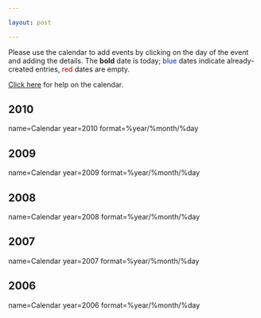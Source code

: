```yaml
---

layout: post

---
```


Please use the calendar to add events by clicking on the day of the event and adding the details. The **bold** date is today; <font color="#002bb8">blue</font> dates indicate already-created entries, <font color="#ba0000">red</font> dates are empty.

[Click here](Help:Calendar "wikilink") for help on the calendar.

## 2010

<calendar> name=Calendar year=2010 format=%year/%month/%day </calendar>

## 2009

<calendar> name=Calendar year=2009 format=%year/%month/%day </calendar>

## 2008

<calendar> name=Calendar year=2008 format=%year/%month/%day </calendar>

## 2007

<calendar> name=Calendar year=2007 format=%year/%month/%day </calendar>

## 2006

<calendar> name=Calendar year=2006 format=%year/%month/%day </calendar>

